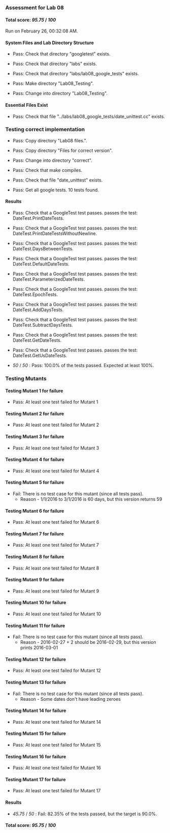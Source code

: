 ### Assessment for Lab 08

#### Total score: _95.75_ / _100_

Run on February 26, 00:32:08 AM.


#### System Files and Lab Directory Structure

+ Pass: Check that directory "googletest" exists.

+ Pass: Check that directory "labs" exists.

+ Pass: Check that directory "labs/lab08_google_tests" exists.

+ Pass: Make directory "Lab08_Testing".

+ Pass: Change into directory "Lab08_Testing".


#### Essential Files Exist

+ Pass: Check that file "../labs/lab08_google_tests/date_unittest.cc" exists.


### Testing correct implementation

+ Pass: Copy directory "Lab08 files.".



+ Pass: Copy directory "Files for correct version".



+ Pass: Change into directory "correct".

+ Pass: Check that make compiles.



+ Pass: Check that file "date_unittest" exists.

+ Pass: Get all google tests.
    10 tests found.




#### Results

+ Pass: Check that a GoogleTest test passes.
    passes the test: DateTest.PrintDateTests.



+ Pass: Check that a GoogleTest test passes.
    passes the test: DateTest.PrintDateTestsWithoutNewline.



+ Pass: Check that a GoogleTest test passes.
    passes the test: DateTest.DaysBetweenTests.



+ Pass: Check that a GoogleTest test passes.
    passes the test: DateTest.DefaultDateTests.



+ Pass: Check that a GoogleTest test passes.
    passes the test: DateTest.ParameterizedDateTests.



+ Pass: Check that a GoogleTest test passes.
    passes the test: DateTest.EpochTests.



+ Pass: Check that a GoogleTest test passes.
    passes the test: DateTest.AddDaysTests.



+ Pass: Check that a GoogleTest test passes.
    passes the test: DateTest.SubtractDaysTests.



+ Pass: Check that a GoogleTest test passes.
    passes the test: DateTest.GetDateTests.



+ Pass: Check that a GoogleTest test passes.
    passes the test: DateTest.GetUsDateTests.



+  _50_ / _50_ : Pass: 100.0% of the tests passed. Expected at least 100%.


### Testing Mutants


#### Testing Mutant 1 for failure

+ Pass: At least one test failed for Mutant 1


#### Testing Mutant 2 for failure

+ Pass: At least one test failed for Mutant 2


#### Testing Mutant 3 for failure

+ Pass: At least one test failed for Mutant 3


#### Testing Mutant 4 for failure

+ Pass: At least one test failed for Mutant 4


#### Testing Mutant 5 for failure

+ Fail: There is no test case for this mutant (since all tests pass).
   - Reason - 1/1/2016 to 3/1/2016 is 60 days, but this version returns 59


#### Testing Mutant 6 for failure

+ Pass: At least one test failed for Mutant 6


#### Testing Mutant 7 for failure

+ Pass: At least one test failed for Mutant 7


#### Testing Mutant 8 for failure

+ Pass: At least one test failed for Mutant 8


#### Testing Mutant 9 for failure

+ Pass: At least one test failed for Mutant 9


#### Testing Mutant 10 for failure

+ Pass: At least one test failed for Mutant 10


#### Testing Mutant 11 for failure

+ Fail: There is no test case for this mutant (since all tests pass).
   - Reason - 2016-02-27 + 2 should be 2016-02-29, but this version prints 2016-03-01


#### Testing Mutant 12 for failure

+ Pass: At least one test failed for Mutant 12


#### Testing Mutant 13 for failure

+ Fail: There is no test case for this mutant (since all tests pass).
   - Reason - Some dates don't have leading zeroes


#### Testing Mutant 14 for failure

+ Pass: At least one test failed for Mutant 14


#### Testing Mutant 15 for failure

+ Pass: At least one test failed for Mutant 15


#### Testing Mutant 16 for failure

+ Pass: At least one test failed for Mutant 16


#### Testing Mutant 17 for failure

+ Pass: At least one test failed for Mutant 17


#### Results

+  _45.75_ / _50_ : Fail: 82.35% of the tests passed, but the target is 90.0%.

#### Total score: _95.75_ / _100_

